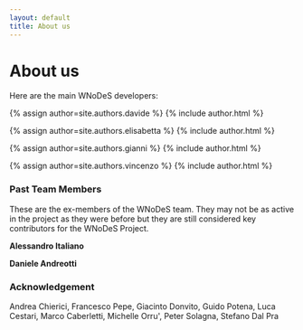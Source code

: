 ```yaml
---
layout: default
title: About us
---
```


# About us

Here are the main WNoDeS developers:

{% assign author=site.authors.davide %}
{% include author.html %}

{% assign author=site.authors.elisabetta %}
{% include author.html %}

{% assign author=site.authors.gianni %}
{% include author.html %}

{% assign author=site.authors.vincenzo %}
{% include author.html %}


### Past Team Members

These are the ex-members of the WNoDeS team.
They may not be as active in the project as they were before but they are still considered key contributors for the WNoDeS Project.

**Alessandro Italiano**

**Daniele Andreotti**

### Acknowledgement
Andrea Chierici, Francesco Pepe, Giacinto Donvito, Guido Potena, Luca Cestari, Marco Caberletti, Michelle Orru', Peter Solagna, 
Stefano Dal Pra
